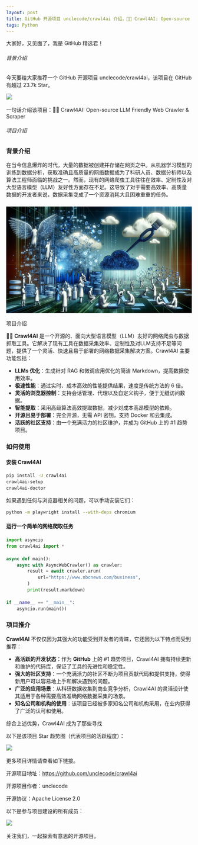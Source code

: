 ```yaml
---
layout: post
title: GitHub 开源项目 unclecode/crawl4ai 介绍，🚀🤖 Crawl4AI: Open-source LLM Friendly Web Crawler & Scraper
tags: Python
---
```


大家好，又见面了，我是 GitHub 精选君！

###### 背景介绍

今天要给大家推荐一个 GitHub 开源项目 unclecode/crawl4ai，该项目在 GitHub 有超过 23.7k Star。

![](https://stats.deeptrain.net/repo/unclecode/crawl4ai/?theme=light)

一句话介绍该项目：🚀🤖 Crawl4AI: Open-source LLM Friendly Web Crawler & Scraper





###### 项目介绍

### 背景介绍

在当今信息爆炸的时代，大量的数据被创建并存储在网页之中。从机器学习模型的训练到数据分析，获取准确且高质量的网络数据成为了科研人员、数据分析师以及算法工程师面临的挑战之一。然而，现有的网络爬虫工具往往在效率、定制性及对大型语言模型（LLM）友好性方面存在不足。这导致了对于需要高效率、高质量数据的开发者来说，数据采集变成了一个资源消耗大且困难重重的任务。

### 

![](https://raw.githubusercontent.com/ZhuPeng/pic/master/mac/compress_tmp-52f42d6d3e65ebfec7478c783e16603a.png)

项目介绍

🚀🤖 **Crawl4AI** 是一个开源的、面向大型语言模型（LLM）友好的网络爬虫与数据抓取工具。它解决了现有工具在数据采集效率、定制性及对LLM支持不足等问题，提供了一个灵活、快速且易于部署的网络数据采集解决方案。Crawl4AI 主要功能包括：

- **LLMs 优化**：生成针对 RAG 和微调应用优化的简洁 Markdown，提高数据使用效率。
- **极速性能**：通过实时、成本高效的性能提供结果，速度是传统方法的 6 倍。
- **灵活的浏览器控制**：支持会话管理、代理以及自定义钩子，便于无缝访问数据。
- **智能提取**：采用高级算法高效提取数据，减少对成本高昂模型的依赖。
- **开源且易于部署**：完全开源，无需 API 密钥，支持 Docker 和云集成。
- **活跃的社区支持**：由一个充满活力的社区维护，并成为 GitHub 上的 #1 趋势项目。

### 如何使用

#### 安装 Crawl4AI

```bash
pip install -U crawl4ai
crawl4ai-setup
crawl4ai-doctor
```

如果遇到任何与浏览器相关的问题，可以手动安装它们：

```bash
python -m playwright install --with-deps chromium
```

#### 运行一个简单的网络爬取任务

```python
import asyncio
from crawl4ai import *

async def main():
    async with AsyncWebCrawler() as crawler:
        result = await crawler.arun(
            url="https://www.nbcnews.com/business",
        )
        print(result.markdown)

if __name__ == "__main__":
    asyncio.run(main())
```

### 项目推介

**Crawl4AI** 不仅仅因为其强大的功能受到开发者的青睐，它还因为以下特点而受到推荐：

- **高活跃的开发状态**：作为 **GitHub** 上的 #1 趋势项目，Crawl4AI 拥有持续更新和维护的代码库，保证了工具的先进性和稳定性。
- **强大的社区支持**：一个充满活力的社区不断为项目贡献代码和提供支持，使得新用户可以容易地上手和解决遇到的问题。
- **广泛的应用场景**：从科研数据收集到商业竞争分析，Crawl4AI 的灵活设计使其适用于各种需要高效准确网络数据采集的场景。
- **知名公司和机构的使用**：该项目已经被多家知名公司和机构采用，在业内获得了广泛的认可和使用。

综合上述优势，Crawl4AI 成为了那些寻找

以下是该项目 Star 趋势图（代表项目的活跃程度）：

![](https://api.star-history.com/svg?repos=unclecode/crawl4ai&type=Timeline)

更多项目详情请查看如下链接。

开源项目地址：https://github.com/unclecode/crawl4ai 

开源项目作者：unclecode

开源协议：Apache License 2.0

以下是参与项目建设的所有成员：

![](https://contrib.rocks/image?repo=unclecode/crawl4ai)

关注我们，一起探索有意思的开源项目。

